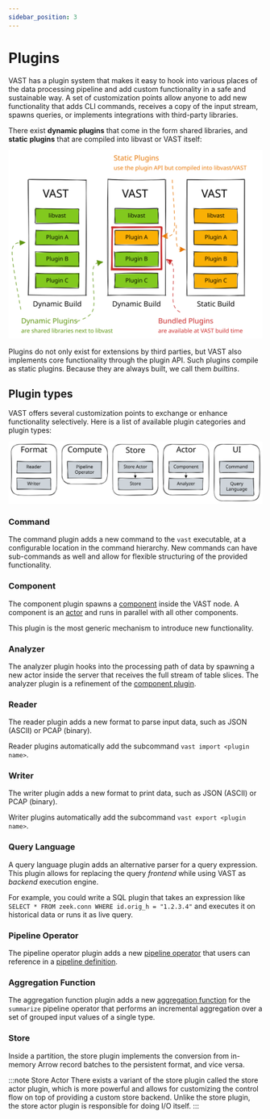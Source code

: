 ```yaml
---
sidebar_position: 3
---
```


# Plugins

VAST has a plugin system that makes it easy to hook into various places of
the data processing pipeline and add custom functionality in a safe and
sustainable way. A set of customization points allow anyone to add new
functionality that adds CLI commands, receives a copy of the input stream,
spawns queries, or implements integrations with third-party libraries.

There exist **dynamic plugins** that come in the form shared libraries, and
**static plugins** that are compiled into libvast or VAST itself:

![Plugins](plugins.excalidraw.svg)

Plugins do not only exist for extensions by third parties, but VAST also
implements core functionality through the plugin API. Such plugins compile as
static plugins. Because they are always built, we call them *builtins*.

## Plugin types

VAST offers several customization points to exchange or enhance functionality
selectively. Here is a list of available plugin categories and plugin types:

![Plugin Types](plugin-types.excalidraw.svg)

### Command

The command plugin adds a new command to the `vast` executable, at a configurable
location in the command hierarchy. New commands can have sub-commands as well
and allow for flexible structuring of the provided functionality.

### Component

The component plugin spawns a [component](components) inside the VAST node. A
component is an [actor](actor-model) and runs in parallel with all other
components.

This plugin is the most generic mechanism to introduce new functionality.

### Analyzer

The analyzer plugin hooks into the processing path of data by spawning a new
actor inside the server that receives the full stream of table slices. The
analyzer plugin is a refinement of the [component plugin](#component).

### Reader

The reader plugin adds a new format to parse input data, such as JSON (ASCII) or
PCAP (binary).

Reader plugins automatically add the subcommand `vast import <plugin name>`.

### Writer

The writer plugin adds a new format to print data, such as JSON (ASCII) or PCAP
(binary).

Writer plugins automatically add the subcommand `vast export <plugin name>`.

### Query Language

A query language plugin adds an alternative parser for a query expression. This
plugin allows for replacing the query *frontend* while using VAST as *backend*
execution engine.

For example, you could write a SQL plugin that takes an expression like
`SELECT * FROM zeek.conn WHERE id.orig_h = "1.2.3.4"` and executes it on
historical data or runs it as live query.

### Pipeline Operator

The pipeline operator plugin adds a new [pipeline
operator](/docs/understand/language/operators) that users can
reference in a [pipeline
definition](/docs/understand/language/pipelines).

### Aggregation Function

The aggregation function plugin adds a new [aggregation
function](/docs/understand/language/operators/summarize#aggregate-functions)
for the `summarize` pipeline operator that performs an incremental aggregation
over a set of grouped input values of a single type.

### Store

Inside a partition, the store plugin implements the conversion from in-memory
Arrow record batches to the persistent format, and vice versa.

:::note Store Actor
There exists a variant of the store plugin called the store actor plugin, which
is more powerful and allows for customizing the control flow on top of providing
a custom store backend. Unlike the store plugin, the store actor plugin is
responsible for doing I/O itself.
:::
